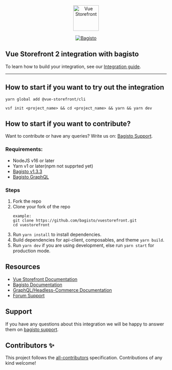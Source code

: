 <div align="center">
  <img src="https://user-images.githubusercontent.com/1626923/137092657-fb398d20-b592-4661-a1f9-4135db0b61d5.png" alt="Vue Storefront" height="80px" />
</div><p align="center">
<a href="http://www.bagisto.com"><img src="https://bagisto.com/wp-content/themes/bagisto/images/logo.png" alt="Bagisto"></a>
</p>

## Vue Storefront 2 integration with bagisto

To learn how to build your integration, see our [Integration guide](https://docs.vuestorefront.io/v2/integrate/integration-guide.html).

------

<!-- ALL-CONTRIBUTORS-BADGE:START - Do not remove or modify this section -->
<!-- ALL-CONTRIBUTORS-BADGE:END -->

## How to start if you want to try out the integration

```
yarn global add @vue-storefront/cli
```
```
vsf init <project_name> && cd <project_name> && yarn && yarn dev
```

## How to start if you want to contribute?
Want to contribute or have any queries? Write us on: [Bagisto Support](mailto:support@bagisto.com).

### Requirements:
- NodeJS v16 or later
- Yarn v1 or later(npm not supprted yet)
- [Bagisto v1.3.3](https://github.com/bagisto/bagisto/tree/v1.3.3)
- [Bagisto GraphQL](https://github.com/bagisto/headless-ecommerce)

### Steps
1. Fork the repo
2. Clone your fork of the repo
    ```
    example:
    git clone https://github.com/bagisto/vuestorefront.git
    cd vuestorefront
    ```
3. Run `yarn install` to install dependencies.
4. Build dependencies for api-client, composables, and theme `yarn build`.
5. Run `yarn dev` if you are using development, else run `yarn start` for production mode.

## Resources

- [Vue Storefront Documentation](https://docs.vuestorefront.io/v2/)
- [Bagisto Documentation](https://devdocs.bagisto.com/)
- [GraphQL/Headless-Commerce Documentation](https://devdocs.bagisto.com/1.x/graphql-shop-api/)
- [Forum Support](https://forums.bagisto.com/)

## Support

If you have any questions about this integration we will be happy to answer them on [bagisto support](mailto:support@bagisto.com).

## Contributors ✨

<!-- ALL-CONTRIBUTORS-LIST:START - Do not remove or modify this section -->

<!-- ALL-CONTRIBUTORS-LIST:END -->

This project follows the [all-contributors](https://github.com/all-contributors/all-contributors) specification. Contributions of any kind welcome!
